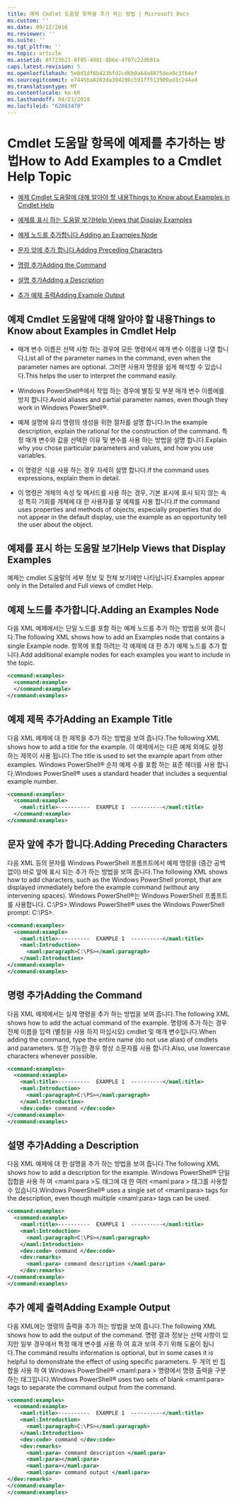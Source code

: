 ```yaml
---
title: 예제 Cmdlet 도움말 항목을 추가 하는 방법 | Microsoft Docs
ms.custom: ''
ms.date: 09/12/2016
ms.reviewer: ''
ms.suite: ''
ms.tgt_pltfrm: ''
ms.topic: article
ms.assetid: 8f723b21-8f95-4981-8b6e-4f07c22d601a
caps.latest.revision: 5
ms.openlocfilehash: 5e8d1df6b423bfd2cd6b0a64a8875dea9c3fb4ef
ms.sourcegitcommit: e7445ba8203da304286c591ff513900ad1c244a4
ms.translationtype: MT
ms.contentlocale: ko-KR
ms.lasthandoff: 04/23/2019
ms.locfileid: "62083470"
---
```

# <a name="how-to-add-examples-to-a-cmdlet-help-topic"></a><span data-ttu-id="58ec2-102">Cmdlet 도움말 항목에 예제를 추가하는 방법</span><span class="sxs-lookup"><span data-stu-id="58ec2-102">How to Add Examples to a Cmdlet Help Topic</span></span>

- [<span data-ttu-id="58ec2-103">예제 Cmdlet 도움말에 대해 알아야 할 내용</span><span class="sxs-lookup"><span data-stu-id="58ec2-103">Things to Know about Examples in Cmdlet Help</span></span>](#Things-to-Know-about-Examples-in-Cmdlet-Help)

- [<span data-ttu-id="58ec2-104">예제를 표시 하는 도움말 보기</span><span class="sxs-lookup"><span data-stu-id="58ec2-104">Help Views that Display Examples</span></span>](#Help-Views-that-Display-Examples)

- [<span data-ttu-id="58ec2-105">예제 노드를 추가합니다.</span><span class="sxs-lookup"><span data-stu-id="58ec2-105">Adding an Examples Node</span></span>](#Adding-an-Examples-Node)

- [<span data-ttu-id="58ec2-106">문자 앞에 추가 합니다.</span><span class="sxs-lookup"><span data-stu-id="58ec2-106">Adding Preceding Characters</span></span>](#Adding-Preceding-Characters)

- [<span data-ttu-id="58ec2-107">명령 추가</span><span class="sxs-lookup"><span data-stu-id="58ec2-107">Adding the Command</span></span>](#Adding-the-Command)

- [<span data-ttu-id="58ec2-108">설명 추가</span><span class="sxs-lookup"><span data-stu-id="58ec2-108">Adding a Description</span></span>](#Adding-a-Description)

- [<span data-ttu-id="58ec2-109">추가 예제 출력</span><span class="sxs-lookup"><span data-stu-id="58ec2-109">Adding Example Output</span></span>](#Adding-Example-Output)

## <a name="things-to-know-about-examples-in-cmdlet-help"></a><span data-ttu-id="58ec2-110">예제 Cmdlet 도움말에 대해 알아야 할 내용</span><span class="sxs-lookup"><span data-stu-id="58ec2-110">Things to Know about Examples in Cmdlet Help</span></span>

- <span data-ttu-id="58ec2-111">매개 변수 이름은 선택 사항 하는 경우에 모든 명령에서 매개 변수 이름을 나열 합니다.</span><span class="sxs-lookup"><span data-stu-id="58ec2-111">List all of the parameter names in the command, even when the parameter names are optional.</span></span> <span data-ttu-id="58ec2-112">그러면 사용자 명령을 쉽게 해석할 수 있습니다.</span><span class="sxs-lookup"><span data-stu-id="58ec2-112">This helps the user to interpret the command easily.</span></span>

- <span data-ttu-id="58ec2-113">Windows PowerShell®에서 작업 하는 경우에 별칭 및 부분 매개 변수 이름에를 방지 합니다.</span><span class="sxs-lookup"><span data-stu-id="58ec2-113">Avoid aliases and partial parameter names, even though they work in Windows PowerShell®.</span></span>

- <span data-ttu-id="58ec2-114">예제 설명에 유리 명령의 생성을 위한 절차를 설명 합니다.</span><span class="sxs-lookup"><span data-stu-id="58ec2-114">In the example description, explain the rational for the construction of the command.</span></span> <span data-ttu-id="58ec2-115">특정 매개 변수와 값을 선택한 이유 및 변수를 사용 하는 방법을 설명 합니다.</span><span class="sxs-lookup"><span data-stu-id="58ec2-115">Explain why you chose particular parameters and values, and how you use variables.</span></span>

- <span data-ttu-id="58ec2-116">이 명령은 식을 사용 하는 경우 자세히 설명 합니다.</span><span class="sxs-lookup"><span data-stu-id="58ec2-116">If the command uses expressions, explain them in detail.</span></span>

- <span data-ttu-id="58ec2-117">이 명령은 개체의 속성 및 메서드를 사용 하는 경우, 기본 표시에 표시 되지 않는 속성 특히 기회를 개체에 대 한 사용자를 알 예제를 사용 합니다.</span><span class="sxs-lookup"><span data-stu-id="58ec2-117">If the command uses properties and methods of objects, especially properties that do not appear in the default display, use the example as an opportunity tell the user about the object.</span></span>

## <a name="help-views-that-display-examples"></a><span data-ttu-id="58ec2-118">예제를 표시 하는 도움말 보기</span><span class="sxs-lookup"><span data-stu-id="58ec2-118">Help Views that Display Examples</span></span>

<span data-ttu-id="58ec2-119">예제는 cmdlet 도움말의 세부 정보 및 전체 보기에만 나타납니다.</span><span class="sxs-lookup"><span data-stu-id="58ec2-119">Examples appear only in the Detailed and Full views of cmdlet Help.</span></span>

## <a name="adding-an-examples-node"></a><span data-ttu-id="58ec2-120">예제 노드를 추가합니다.</span><span class="sxs-lookup"><span data-stu-id="58ec2-120">Adding an Examples Node</span></span>

<span data-ttu-id="58ec2-121">다음 XML 예제에서는 단일 노드를 포함 하는 예제 노드를 추가 하는 방법을 보여 줍니다.</span><span class="sxs-lookup"><span data-stu-id="58ec2-121">The following XML shows how to add an Examples node that contains a single Example node.</span></span> <span data-ttu-id="58ec2-122">항목에 포함 하려는 각 예제에 대 한 추가 예제 노드를 추가 합니다.</span><span class="sxs-lookup"><span data-stu-id="58ec2-122">Add additional example nodes for each examples you want to include in the topic.</span></span>

```xml
<command:examples>
  <command:example>
  </command:example>
</command:examples>
```

## <a name="adding-an-example-title"></a><span data-ttu-id="58ec2-123">예제 제목 추가</span><span class="sxs-lookup"><span data-stu-id="58ec2-123">Adding an Example Title</span></span>

<span data-ttu-id="58ec2-124">다음 XML 예제에 대 한 제목을 추가 하는 방법을 보여 줍니다.</span><span class="sxs-lookup"><span data-stu-id="58ec2-124">The following XML shows how to add a title for the example.</span></span> <span data-ttu-id="58ec2-125">이 예제에서는 다른 예제 외에도 설정 하는 제목이 사용 됩니다.</span><span class="sxs-lookup"><span data-stu-id="58ec2-125">The title is used to set the example apart from other examples.</span></span> <span data-ttu-id="58ec2-126">Windows PowerShell® 순차 예제 수를 포함 하는 표준 헤더를 사용 합니다.</span><span class="sxs-lookup"><span data-stu-id="58ec2-126">Windows PowerShell® uses a standard header that includes a sequential example number.</span></span>

```xml
<command:examples>
  <command:example>
    <maml:title>----------  EXAMPLE 1  ----------</maml:title>
  </command:example>
</command:examples>
```

## <a name="adding-preceding-characters"></a><span data-ttu-id="58ec2-127">문자 앞에 추가 합니다.</span><span class="sxs-lookup"><span data-stu-id="58ec2-127">Adding Preceding Characters</span></span>

<span data-ttu-id="58ec2-128">다음 XML 등의 문자를 Windows PowerShell 프롬프트에서 예제 명령을 (중간 공백 없이) 바로 앞에 표시 되는 추가 하는 방법을 보여 줍니다.</span><span class="sxs-lookup"><span data-stu-id="58ec2-128">The following XML shows how to add characters, such as the Windows PowerShell prompt, that are displayed immediately before the example command (without any intervening spaces).</span></span> <span data-ttu-id="58ec2-129">Windows PowerShell®는 Windows PowerShell 프롬프트를 사용합니다. C:\PS>.</span><span class="sxs-lookup"><span data-stu-id="58ec2-129">Windows PowerShell® uses the Windows PowerShell prompt: C:\PS>.</span></span>

```xml
<command:examples>
  <command:example>
    <maml:title>----------  EXAMPLE 1  ----------</maml:title>
    <maml:Introduction>
      <maml:paragraph>C:\PS></maml:paragraph>
    </maml:Introduction>
</command:example>
</command:examples>
```

## <a name="adding-the-command"></a><span data-ttu-id="58ec2-130">명령 추가</span><span class="sxs-lookup"><span data-stu-id="58ec2-130">Adding the Command</span></span>

<span data-ttu-id="58ec2-131">다음 XML 예제에서는 실제 명령을 추가 하는 방법을 보여 줍니다.</span><span class="sxs-lookup"><span data-stu-id="58ec2-131">The following XML shows how to add the actual command of the example.</span></span> <span data-ttu-id="58ec2-132">명령에 추가 하는 경우 전체 이름을 입력 (별칭을 사용 하지 마십시오) cmdlet 및 매개 변수입니다.</span><span class="sxs-lookup"><span data-stu-id="58ec2-132">When adding the command, type the entire name (do not use alias) of cmdlets and parameters.</span></span> <span data-ttu-id="58ec2-133">또한 가능한 경우 항상 소문자를 사용 합니다.</span><span class="sxs-lookup"><span data-stu-id="58ec2-133">Also, use lowercase characters whenever possible.</span></span>

```xml
<command:examples>
  <command:example>
    <maml:title>----------  EXAMPLE 1  ----------</maml:title>
    <maml:Introduction>
      <maml:paragraph>C:\PS></maml:paragraph>
    </maml:Introduction>
    <dev:code> command </dev:code>
</command:example>
</command:examples>
```

## <a name="adding-a-description"></a><span data-ttu-id="58ec2-134">설명 추가</span><span class="sxs-lookup"><span data-stu-id="58ec2-134">Adding a Description</span></span>

<span data-ttu-id="58ec2-135">다음 XML 예제에 대 한 설명을 추가 하는 방법을 보여 줍니다.</span><span class="sxs-lookup"><span data-stu-id="58ec2-135">The following XML shows how to add a description for the example.</span></span> <span data-ttu-id="58ec2-136">Windows PowerShell® 단일 집합을 사용 하 여 \<maml:para >도 태그에 대 한 여러 \<maml:para > 태그를 사용할 수 있습니다.</span><span class="sxs-lookup"><span data-stu-id="58ec2-136">Windows PowerShell® uses a single set of \<maml:para> tags for the description, even though multiple \<maml:para> tags can be used.</span></span>

```xml
<command:examples>
  <command:example>
    <maml:title>----------  EXAMPLE 1  ----------</maml:title>
    <maml:Introduction>
      <maml:paragraph>C:\PS></maml:paragraph>
    </maml:Introduction>
    <dev:code> command </dev:code>
    <dev:remarks>
      <maml:para> command description </maml:para>
    </dev:remarks>
</command:example>
</command:examples>
```

## <a name="adding-example-output"></a><span data-ttu-id="58ec2-137">추가 예제 출력</span><span class="sxs-lookup"><span data-stu-id="58ec2-137">Adding Example Output</span></span>

<span data-ttu-id="58ec2-138">다음 XML에는 명령의 출력을 추가 하는 방법을 보여 줍니다.</span><span class="sxs-lookup"><span data-stu-id="58ec2-138">The following XML shows how to add the output of the command.</span></span> <span data-ttu-id="58ec2-139">명령 결과 정보는 선택 사항이 있지만 일부 경우에서 특정 매개 변수를 사용 하 여 효과 보여 주기 위해 도움이 됩니다.</span><span class="sxs-lookup"><span data-stu-id="58ec2-139">The command results information is optional, but in some cases it is helpful to demonstrate the effect of using specific parameters.</span></span> <span data-ttu-id="58ec2-140">두 개의 빈 집합을 사용 하 여 Windows PowerShell® \<maml:para > 명령에서 명령 출력을 구분 하는 태그입니다.</span><span class="sxs-lookup"><span data-stu-id="58ec2-140">Windows PowerShell® uses two sets of blank \<maml:para> tags to separate the command output from the command.</span></span>

```xml
<command:examples>
  <command:example>
    <maml:title>----------  EXAMPLE 1  ----------</maml:title>
    <maml:Introduction>
      <maml:paragraph>C:\PS></maml:paragraph>
    </maml:Introduction>
    <dev:code> command </dev:code>
    <dev:remarks>
      <maml:para> command description </maml:para>
      <maml:para></maml:para>
      <maml:para></maml:para>
      <maml:para> command output </maml:para>
</dev:remarks>
</command:example>
</command:examples>
```